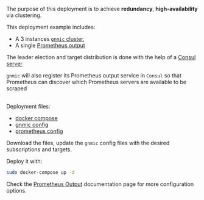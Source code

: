 The purpose of this deployment is to achieve __redundancy__, __high-availability__ via clustering.

This deployment example includes:

- A 3 instances [`gnmic` cluster](../../../user_guide/HA.md),
- A single [Prometheus output](../../../user_guide/outputs/prometheus_output.md)

The leader election and target distribution is done with the help of a [Consul server](https://www.consul.io/docs/introhttps://www.consul.io/docs/intro)

`gnmic` will also register its Prometheus output service in `Consul` so that Prometheus can discover which Prometheus servers are available to be scraped

<div class="mxgraph" style="max-width:100%;border:1px solid transparent;margin:0 auto; display:block;" data-mxgraph="{&quot;page&quot;:12,&quot;zoom&quot;:1.4,&quot;highlight&quot;:&quot;#0000ff&quot;,&quot;nav&quot;:true,&quot;check-visible-state&quot;:true,&quot;resize&quot;:true,&quot;url&quot;:&quot;https://raw.githubusercontent.com/karimra/gnmic/diagrams/diagrams/cluster_prometheus&quot;}"></div>

<script type="text/javascript" src="https://cdn.jsdelivr.net/gh/hellt/drawio-js@main/embed2.js?&fetch=https%3A%2F%2Fraw.githubusercontent.com%2Fkarimra%2Fgnmic%2Fdiagrams%2Fcluster_prometheus" async></script>

Deployment files:

- [docker compose](https://github.com/karimra/gnmic/blob/main/examples/deployments/2.clusters/2.prometheus-output/docker-compose/docker-compose.yaml)
- [gnmic config](https://github.com/karimra/gnmic/blob/main/examples/deployments/2.clusters/2.prometheus-output/docker-compose/gnmic.yaml)
- [prometheus config](https://github.com/karimra/gnmic/blob/main/examples/deployments/2.clusters/2.prometheus-output/docker-compose/prometheus/prometheus.yaml)

Download the files, update the `gnmic` config files with the desired subscriptions and targets.

Deploy it with:

```bash
sudo docker-compose up -d
```

Check the [Prometheus Output](../../../user_guide/outputs/prometheus_output.md) documentation page for more configuration options.
